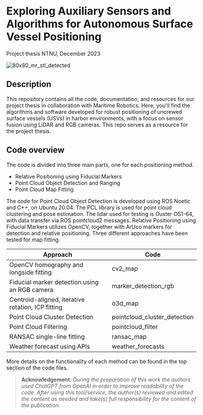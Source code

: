 # Exploring Auxiliary Sensors and Algorithms for Autonomous Surface Vessel Positioning
Project thesis NTNU, December 2023

![80x80_mr_stl_detected](https://github.com/eirikese/exploring_usv_positioning/assets/118887178/ce11d1c3-716a-43c6-8704-107e95e6fb40)



## Description
This repository contains all the code, documentation, and resources for our project thesis in collaboration with Maritime Robotics. Here, you'll find the algorithms and software developed for robust positioning of uncrewed surface vessels (USVs) in harbor environments, with a focus on sensor fusion using LiDAR and RGB cameras. This repo serves as a resource for the project thesis.

## Code overview 
The code is divided into three main parts, one for each positioning method.
* Relative Positioning using Fiducial Markers
* Point Cloud Object Detection and Ranging
* Point Cloud Map Fitting

The code for Point Cloud Object Detection is developed using ROS Noetic and C++, on Ubuntu 20.04. The PCL library is used for point cloud clustering and pose estimation. The lidar used for testing is Ouster OS1-64, with data transfer via ROS pointcloud2 messages.
Relative Positioning using Fiducial Markers utilizes OpenCV, together with ArUco markers for detection and relative positioning. Three different approaches have been tested for map fitting.

| Approach | Code |
|-|-|
| OpenCV homography and longside fitting | cv2_map |
| Fiducial marker detection using an RGB camera | marker_detection_rgb |
| Centroid-aligned, iterative rotation, ICP fitting | o3d_map |
| Point Cloud Cluster Detection | pointcloud_cluster_detection |
| Point Cloud Filtering | pointcloud_filter |
| RANSAC single-line fitting | ransac_map |
| Weather forecast using APIs | weather_forecasts |


More details on the functionality of each method can be found in the top section of the code files.


>**Acknowledgement**:
>*During the preparation of this work the authors used ChatGPT from OpenAI in order to improve readability of the code. After using this tool/service, the author(s) reviewed and edited the content as needed and take(s) full responsibility for the content of the publication.*
